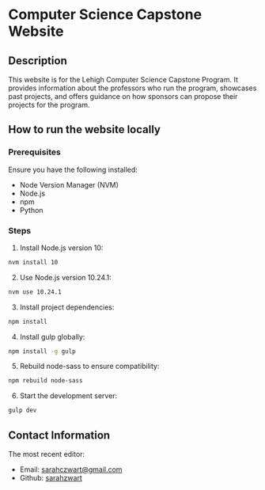 # Computer Science Capstone Website


## Description

This website is for the Lehigh Computer Science Capstone Program. It provides information about the professors who run the program, showcases past projects, and offers guidance on how sponsors can propose their projects for the program. 

## How to run the website locally 

### Prerequisites 

Ensure you have the following installed:
* Node Version Manager (NVM)
* Node.js
* npm
* Python
### Steps

1. Install Node.js version 10:  
```sh
nvm install 10  
```
2. Use Node.js version 10.24.1:
```sh
nvm use 10.24.1  
```
3. Install project dependencies: 
```sh 
npm install  
```
4. Install gulp globally:  
```sh
npm install -g gulp  
```
5. Rebuild node-sass to ensure compatibility: 
```sh 
npm rebuild node-sass  
```
6. Start the development server:  
```sh
gulp dev  
```

## Contact Information 
The most recent editor:  
- Email: sarahczwart@gmail.com  
- Github: [sarahzwart](https://github.com/sarahzwart) 